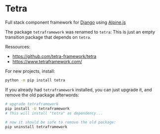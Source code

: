 # Tetra

Full stack component framework for [Django](http://djangoproject.com) using [Alpine.js](https://alpinejs.dev)

The package `tetraframework` was renamed to `tetra`: 
This is just an empty transition package that depends on `tetra`.

Ressources:
* https://github.com/tetra-framework/tetra
* https://www.tetraframework.com/

For new projects, install:
```bash
python -m pip install tetra
```

If you already had `tetraframework` installed, you can just upgrade it, and remove the old package afterwords:

```bash
# upgrade tetraframework
pip install -U tetraframework
# This will install "tetra" as dependency...
 
# now it should be safe to remove the old package:
pip uninstall tetraframework
```
